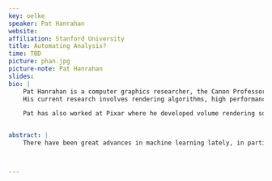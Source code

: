 ```yaml
---
key: oelke
speaker: Pat Hanrahan
website: 
affiliation: Stanford University
title: Automating Analysis?
time: TBD
picture: phan.jpg
picture-note: Pat Hanrahan
slides: 
bio: |
    Pat Hanrahan is a computer graphics researcher, the Canon Professor of Computer Science and Electrical Engineering in the Computer Graphics Laboratory at Stanford University. He is also Tableau’s Chief Scientist. 
    His current research involves rendering algorithms, high performance graphics architectures, and systems support for graphical interaction. He also has worked on raster graphics systems, computer animation and modeling and scientific visualization, in particular, volume rendering. Before joining Stanford he was a faculty member at Princeton.

    Pat has also worked at Pixar where he developed volume rendering software and was the chief architect of the RenderMan Interface - a protocol that allows modeling programs to describe scenes to high quality rendering programs. Pat has received three Academy Awards for Science and Technology, the Spirit of America Creativity Award, the SIGGRAPH Computer Graphics Achievement Award, the SIGGRAPH Stephen A. Coons Award, and the IEEE Visualization Career Award. 


abstract: |
    There have been great advances in machine learning lately, in particular, deep learning. The result has been even more intelligent systems, such as image recognition, AlphaGo and self-driving cars. The technologies of machine learning are similar in many ways to those used in statistical data analysis. So, a natural question is - can AI be applied to analysis? That is, can people doing analysis be replaced by automated systems? In this talk, I will explore this question.



---
```

